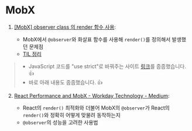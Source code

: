 # MobX

1. [[MobX] observer class 의 render 함수 사용](https://hyeooona825.tistory.com/97):

    - MobX에서 `@observer`와 화살표 함수를 사용해 `render()`를 정의해서 발생했던 문제점
    - [TIL 정리](https://github.com/devheedoo/TIL/blob/master/MobX/%5BMobX%5D%20observer%20class%20%EC%9D%98%20render%20%ED%95%A8%EC%88%98%20%EC%82%AC%EC%9A%A9.md)

> - JavaScript 코드를 "use strict"로 바꿔주는 사이트 [링크](http://www.typescriptlang.org/play/index.html)를 줍줍했습니다. :+1:
> - 바로 아래 내용도 줍줍했습니다. :+1:

2. [React Performance and MobX - Workday Technology - Medium](https://medium.com/workday-engineering/react-performance-and-mobx-b038085ecb72):

    - React의 `render()` 최적화와 더불어 MobX의 `@observer`가 React의 `render()`와 정확히 어떻게 맞물려 동작하는지
    - `@observer`의 성능을 고려한 사용법
